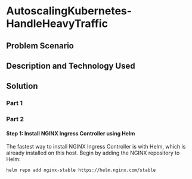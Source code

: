 # AutoscalingKubernetes-HandleHeavyTraffic

## Problem Scenario


## Description and Technology Used


## Solution


### Part 1


### Part 2

#### Step 1: Install NGINX Ingress Controller using Helm
The fastest way to install NGINX Ingress Controller is with Helm, which is already installed on this host.
Begin by adding the NGINX repository to Helm:

```
helm repo add nginx-stable https://helm.nginx.com/stable
```

